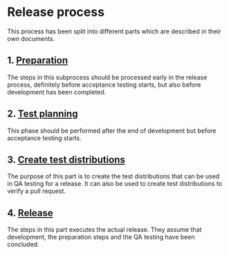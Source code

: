 Release process
===============

This process has been split into different parts which are described in their
own documents.

## 1. [Preparation]

The steps in this subprocess should be processed early in the release
process, definitely before acceptance testing starts, but also before
development has been completed.


## 2. [Test planning]

This phase should be performed after the end of development but before
acceptance testing starts.


## 3. [Create test distributions]

The purpose of this part is to create the test distributions that can be
used in QA testing for a release. It can also be used to create test
distributions to verify a pull request.


## 4. [Release]

The steps in this part executes the actual release. They assume that
development, the preparation steps and the QA testing have been concluded.


[Create test distributions]: ReleaseProcess-create-test-distribution.md
[Preparation]:               ReleaseProcess-preparation.md
[Release]:                   ReleaseProcess-release.md
[Test planning]:             ReleaseProcess-test-planning.md
